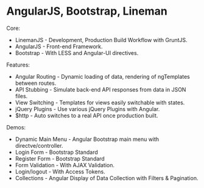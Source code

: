 AngularJS, Bootstrap, Lineman
=========================

Core:
* LinemanJS - Development, Production Build Workflow with GruntJS.
* AngularJS - Front-end Framework.
* Bootstrap - With LESS and Angular-UI directives.

Features:
* Angular Routing - Dynamic loading of data, rendering of ngTemplates between routes.
* API Stubbing - Simulate back-end API responses from data in JSON files.
* View Switching - Templates for views easily switchable with states.
* jQuery Plugins - Use various jQuery Plugins with Angular.
* $http - Auto switches to a real API once production built.

Demos:
* Dynamic Main Menu - Angular Bootstrap main menu with directve/controller.
* Login Form - Bootstrap Standard
* Register Form - Bootstrap Standard
* Form Validation - With AJAX Validation.
* Login/logout - With Access Tokens.
* Collections - Angular Display of Data Collection with Filters & Pagination.
